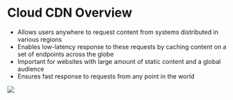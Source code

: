 # Cloud CDN Overview

* Allows users anywhere to request content from systems distributed in various regions
* Enables low-latency response to these requests by caching content on a set of endpoints across the globe
* Important for websites with large amount of static content and a global audience
* Ensures fast response to requests from any point in the world

![](https://github.com/JonmarCorpuz/SecondBrain/blob/main/Assets/Whitespace.png)
